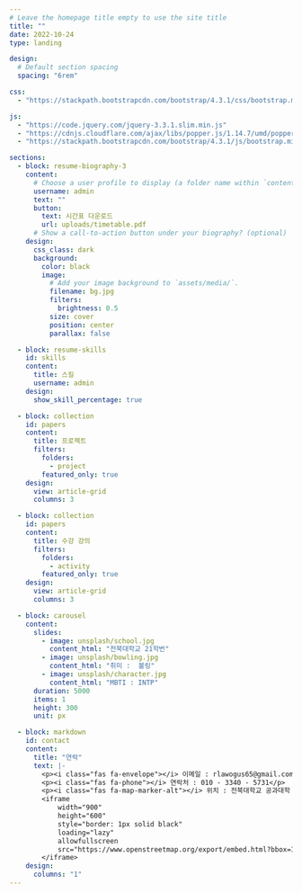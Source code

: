 ```yaml
---
# Leave the homepage title empty to use the site title
title: ""
date: 2022-10-24
type: landing

design:
  # Default section spacing
  spacing: "6rem"

css:
  - "https://stackpath.bootstrapcdn.com/bootstrap/4.3.1/css/bootstrap.min.css"

js:
  - "https://code.jquery.com/jquery-3.3.1.slim.min.js"
  - "https://cdnjs.cloudflare.com/ajax/libs/popper.js/1.14.7/umd/popper.min.js"
  - "https://stackpath.bootstrapcdn.com/bootstrap/4.3.1/js/bootstrap.min.js"

sections:
  - block: resume-biography-3
    content:
      # Choose a user profile to display (a folder name within `content/authors/`)
      username: admin
      text: ""
      button:
        text: 시간표 다운로드
        url: uploads/timetable.pdf
      # Show a call-to-action button under your biography? (optional)
    design:
      css_class: dark
      background:
        color: black
        image:
          # Add your image background to `assets/media/`.
          filename: bg.jpg
          filters:
            brightness: 0.5
          size: cover
          position: center
          parallax: false

  - block: resume-skills
    id: skills
    content:
      title: 스킬
      username: admin
    design:
      show_skill_percentage: true

  - block: collection
    id: papers
    content:
      title: 프로젝트
      filters:
        folders:
          - project
        featured_only: true
    design:
      view: article-grid
      columns: 3

  - block: collection
    id: papers
    content:
      title: 수강 강의
      filters:
        folders:
          - activity
        featured_only: true
    design:
      view: article-grid
      columns: 3

  - block: carousel
    content:
      slides:
        - image: unsplash/school.jpg
          content_html: "전북대학교 21학번"
        - image: unsplash/bowling.jpg
          content_html: "취미 :  볼링"
        - image: unsplash/character.jpg
          content_html: "MBTI : INTP"
      duration: 5000
      items: 1
      height: 300
      unit: px

  - block: markdown
    id: contact
    content:
      title: "연락"
      text: |-
        <p><i class="fas fa-envelope"></i> 이메일 : rlawogus65@gmail.com</p>
        <p><i class="fas fa-phone"></i> 연락처 : 010 - 3340 - 5731</p>
        <p><i class="fas fa-map-marker-alt"></i> 위치 : 전북대학교 공과대학 7호관</p>
        <iframe 
            width="900" 
            height="600" 
            style="border: 1px solid black" 
            loading="lazy" 
            allowfullscreen 
            src="https://www.openstreetmap.org/export/embed.html?bbox=127.1315%2C35.8449%2C127.1375%2C35.8479&layer=mapnik&marker=35.84601324617979%2C127.13444961966684">
        </iframe>
    design:
      columns: "1"
---
```

